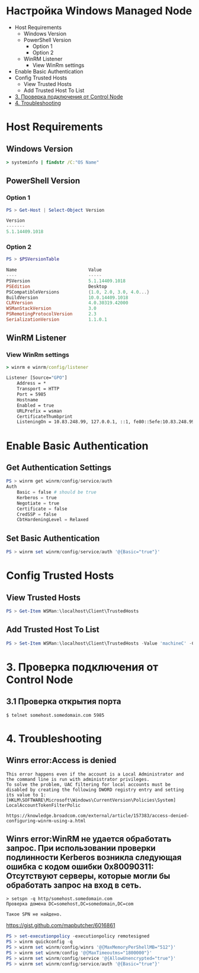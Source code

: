 # Настройка Windows Managed Node
* Host Requirements
  * Windows Version
  * PowerShell Version
    * Option 1
    * Option 2
  * WinRM Listener
    * View WinRm settings
* Enable Basic Authentication
* Config Trusted Hosts
  * View Trusted Hosts
  * Add Trusted Host To List
* [3. Проверка подключения от Control Node]()
* [4. Troubleshooting]()
# Host Requirements
## Windows Version
``` cmd
> systeminfo | findstr /C:"OS Name"
```
## PowerShell Version
### Option 1
```powershell
PS > Get-Host | Select-Object Version

Version
-------
5.1.14409.1018
```
### Option 2
```powershell
PS > $PSVersionTable

Name                           Value
----                           -----
PSVersion                      5.1.14409.1018
PSEdition                      Desktop
PSCompatibleVersions           {1.0, 2.0, 3.0, 4.0...}
BuildVersion                   10.0.14409.1018
CLRVersion                     4.0.30319.42000
WSManStackVersion              3.0
PSRemotingProtocolVersion      2.3
SerializationVersion           1.1.0.1
```
## WinRM Listener
### View WinRm settings
```cmd
> winrm e winrm/config/listener

Listener [Source="GPO"]
    Address = *
    Transport = HTTP
    Port = 5985
    Hostname
    Enabled = true
    URLPrefix = wsman
    CertificateThumbprint
    ListeningOn = 10.83.248.99, 127.0.0.1, ::1, fe80::5efe:10.83.248.99%14
```
# Enable Basic Authentication
## Get Authentication Settings
```powershell
PS > winrm get winrm/config/service/auth
Auth
    Basic = false # should be true
    Kerberos = true
    Negotiate = true
    Certificate = false
    CredSSP = false
    CbtHardeningLevel = Relaxed
```
## Set Basic Authentication
```powershell
PS > winrm set winrm/config/service/auth '@{Basic="true"}'
```
# Config Trusted Hosts
## View Trusted Hosts
```powershell
PS > Get-Item WSMan:\localhost\Client\TrustedHosts
```
## Add Trusted Host To List
```powershell
PS > Set-Item WSMan:\localhost\Client\TrustedHosts -Value 'machineC' -Concatenate
```
# 3. Проверка подключения от Control Node
## 3.1 Проверка открытия порта
```shell
$ telnet somehost.somedomain.com 5985
```
# 4. Troubleshooting
## Winrs error:Access is denied
```
This error happens even if the account is a Local Administrator and the command line is run with administrator privileges.
To solve the problem, UAC filtering for local accounts must be disabled by creating the following DWORD registry entry and setting its value to 1:
[HKLM\SOFTWARE\Microsoft\Windows\CurrentVersion\Policies\System] LocalAccountTokenFilterPolic

https://knowledge.broadcom.com/external/article/157383/access-denied-configuring-winrm-using-a.html
```
## Winrs error:WinRM не удается обработать запрос. При использовании проверки подлинности Kerberos возникла следующая ошибка с кодом ошибки 0x80090311: Отсутствуют серверы, которые могли бы обработать запрос на вход в сеть.
```
> setspn -q http/somehost.somedomain.com
Проверка домена DC=somehost,DC=somedomain,DC=com

Такое SPN не найдено.
```
https://gist.github.com/mapbutcher/6016861
```powershell
PS > set-executionpolicy -executionpolicy remotesigned
PS > winrm quickconfig -q
PS > winrm set winrm/config/winrs '@{MaxMemoryPerShellMB="512"}'
PS > winrm set winrm/config '@{MaxTimeoutms="1800000"}'
PS > winrm set winrm/config/service '@{AllowUnencrypted="true"}'
PS > winrm set winrm/config/service/auth '@{Basic="true"}'
```
